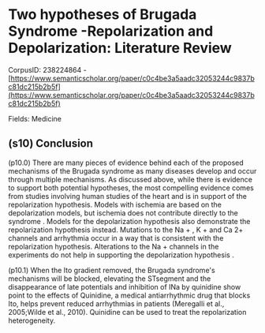 # Two hypotheses of Brugada Syndrome -Repolarization and Depolarization: Literature Review

CorpusID: 238224864 - [https://www.semanticscholar.org/paper/c0c4be3a5aadc32053244c9837bc81dc215b2b5f](https://www.semanticscholar.org/paper/c0c4be3a5aadc32053244c9837bc81dc215b2b5f)

Fields: Medicine

## (s10) Conclusion
(p10.0) There are many pieces of evidence behind each of the proposed mechanisms of the Brugada syndrome as many diseases develop and occur through multiple mechanisms. As discussed above, while there is evidence to support both potential hypotheses, the most compelling evidence comes from studies involving human studies of the heart and is in support of the repolarization hypothesis. Models with ischemia are based on the depolarization models, but ischemia does not contribute directly to the syndrome . Models for the depolarization hypothesis also demonstrate the repolarization hypothesis instead. Mutations to the Na + , K + and Ca 2+ channels and arrhythmia occur in a way that is consistent with the repolarization hypothesis. Alterations to the Na + channels in the experiments do not help in supporting the depolarization hypothesis .

(p10.1) When the Ito gradient removed, the Brugada syndrome's mechanisms will be blocked, elevating the STsegment and the disappearance of late potentials and inhibition of INa by quinidine show point to the effects of Quinidine, a medical antiarrhythmic drug that blocks Ito, helps prevent reduced arrhythmias in patients (Meregalli et al., 2005;Wilde et al., 2010). Quinidine can be used to treat the repolarization heterogeneity.
